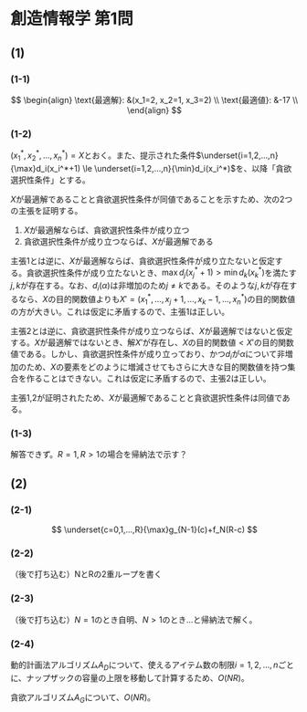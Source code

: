 # 創造情報学 第1問

## (1)

### (1-1)

$$
\begin{align}
\text{最適解}: &(x_1=2, x_2=1, x_3=2) \\
\text{最適値}: &-17 \\
\end{align}
$$

### (1-2)

$(x_1^*, x_2^*,...,x_n^*)=X$とおく。また、提示された条件$\underset{i=1,2,...,n}{\max}d_i(x_i^*+1) \le \underset{i=1,2,...,n}{\min}d_i(x_i^*)$を、以降「貪欲選択性条件」とする。

$X$が最適解であることと貪欲選択性条件が同値であることを示すため、次の2つの主張を証明する。

1. $X$が最適解ならば、貪欲選択性条件が成り立つ
2. 貪欲選択性条件が成り立つならば、$X$が最適解である

主張1とは逆に、$X$が最適解ならば、貪欲選択性条件が成り立たないと仮定する。貪欲選択性条件が成り立たないとき、$\max d_j(x_j^*+1) > \min d_k(x_k^*)$を満たす$j, k$が存在する。なお、$d_i(\alpha)$は非増加のため$j\ne k$である。そのような$j, k$が存在するなら、$X$の目的関数値よりも$X'=(x_1^*,...,x_j+1,...,x_k-1,...,x_n^*)$の目的関数値の方が大きい。これは仮定に矛盾するので、主張1は正しい。

主張2とは逆に、貪欲選択性条件が成り立つならば、$X$が最適解ではないと仮定する。$X$が最適解ではないとき、解$X'$が存在し、$X\text{の目的関数値} < X'\text{の目的関数値}$である。しかし、貪欲選択性条件が成り立っており、かつ$d_i$が$\alpha$について非増加のため、$X$の要素をどのように増減させてもさらに大きな目的関数値を持つ集合を作ることはできない。これは仮定に矛盾するので、主張2は正しい。

主張1,2が証明されたため、$X$が最適解であることと貪欲選択性条件は同値である。

### (1-3)

解答できず。$R=1, R>1$の場合を帰納法で示す？

## (2)

### (2-1)

$$
\underset{c=0,1,...,R}{\max}g_{N-1}(c)+f_N(R-c)
$$

### (2-2)

（後で打ち込む）NとRの2重ループを書く

### (2-3)

（後で打ち込む）$N=1$のとき自明、$N>1$のとき...と帰納法で解く。

### (2-4)

動的計画法アルゴリズム$A_D$について、使えるアイテム数の制限$i=1,2,...,n$ごとに、ナップザックの容量の上限を移動して計算するため、$O(NR)$。

貪欲アルゴリズム$A_G$について、$O(NR)$。
